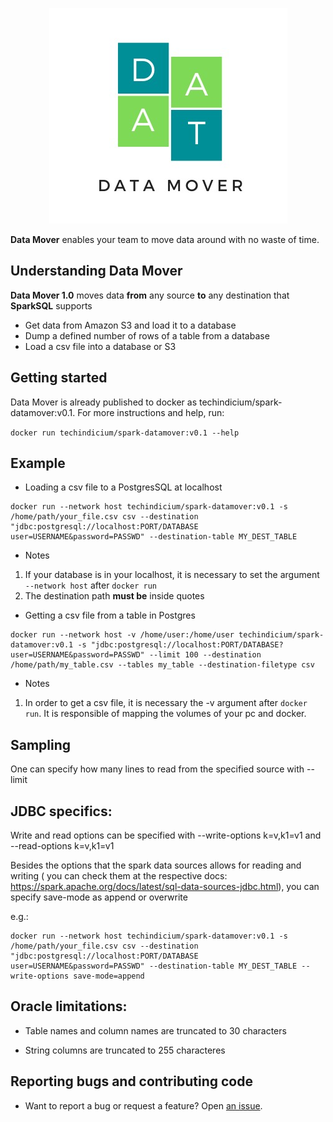 <p align="center">
  <img src="etc/data_mover.jpeg" alt="Data Mover logo"/>
</p>

**Data Mover** enables your team to move data around with no waste of time.

## Understanding Data Mover

**Data Mover 1.0** moves data **from** any source **to** any destination that **SparkSQL** supports

* Get data from Amazon S3 and load it to a database
* Dump a defined number of rows of a table from a database
* Load a csv file into a database or S3

## Getting started

Data Mover is already published to docker as techindicium/spark-datamover:v0.1.
For more instructions and help, run:

`docker run techindicium/spark-datamover:v0.1 --help`

## Example

* Loading a csv file to a PostgresSQL at localhost

```
docker run --network host techindicium/spark-datamover:v0.1 -s /home/path/your_file.csv csv --destination "jdbc:postgresql://localhost:PORT/DATABASE user=USERNAME&password=PASSWD" --destination-table MY_DEST_TABLE
```

* Notes

1. If your database is in your localhost, it is necessary to set the argument `--network host` after `docker run`
2. The destination path **must be** inside quotes

* Getting a csv file from a table in Postgres

```
docker run --network host -v /home/user:/home/user techindicium/spark-datamover:v0.1 -s "jdbc:postgresql://localhost:PORT/DATABASE?user=USERNAME&password=PASSWD" --limit 100 --destination /home/path/my_table.csv --tables my_table --destination-filetype csv

```

* Notes

1. In order to get a csv file, it is necessary the -v argument after `docker run`. It is responsible of mapping the volumes of your pc and docker.


## Sampling

  One can specify how many lines to read from the specified source with --limit

## JDBC specifics: 

  Write and read options can be specified with --write-options k=v,k1=v1 and --read-options k=v,k1=v1

  Besides the options that the spark data sources allows for reading and writing ( you can check them at the respective docs: https://spark.apache.org/docs/latest/sql-data-sources-jdbc.html), you can specify save-mode as append or overwrite

  e.g.: 

  ```
  docker run --network host techindicium/spark-datamover:v0.1 -s /home/path/your_file.csv csv --destination "jdbc:postgresql://localhost:PORT/DATABASE user=USERNAME&password=PASSWD" --destination-table MY_DEST_TABLE --write-options save-mode=append
  ```


## Oracle limitations: 

-    Table names and column names are truncated to 30 characters

-    String columns are truncated to 255 characteres


## Reporting bugs and contributing code

-   Want to report a bug or request a feature? Open [an issue](https://github.com/vitoravancini/spark-data-mover/issues/new).